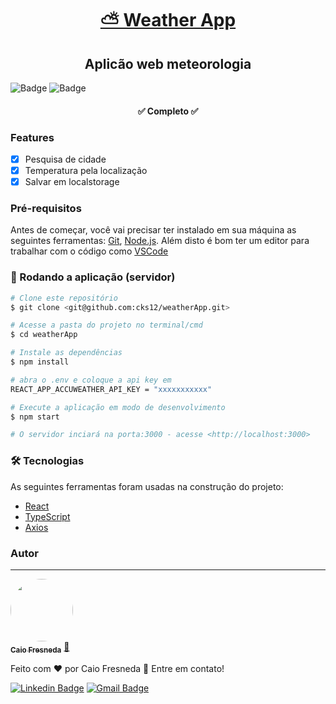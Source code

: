 <h1 align="center">
    <a href="https://cks12.github.io/weatherApp/">⛅ Weather App</a>
</h1>
<h2 align="center">Aplicão web meteorologia</h2>

![Badge](https://img.shields.io/badge/TypeScript-007ACC?style=for-the-badge&logo=typescript&logoColor=white)
![Badge](https://img.shields.io/badge/React-20232A?style=for-the-badge&logo=react&logoColor=61DAFB)

<h4 align="center"> 
	✅ Completo ✅
</h4>

### Features

- [x] Pesquisa de cidade
- [x] Temperatura pela localização
- [x] Salvar em localstorage

### Pré-requisitos

Antes de começar, você vai precisar ter instalado em sua máquina as seguintes ferramentas:
[Git](https://git-scm.com), [Node.js](https://nodejs.org/en/). 
Além disto é bom ter um editor para trabalhar com o código como [VSCode](https://code.visualstudio.com/)

### 🎲 Rodando a aplicação (servidor)

```bash
# Clone este repositório
$ git clone <git@github.com:cks12/weatherApp.git>

# Acesse a pasta do projeto no terminal/cmd
$ cd weatherApp

# Instale as dependências
$ npm install

# abra o .env e coloque a api key em
REACT_APP_ACCUWEATHER_API_KEY = "xxxxxxxxxxx" 

# Execute a aplicação em modo de desenvolvimento
$ npm start

# O servidor inciará na porta:3000 - acesse <http://localhost:3000>
```

### 🛠 Tecnologias

As seguintes ferramentas foram usadas na construção do projeto:

- [React](https://pt-br.reactjs.org/)
- [TypeScript](https://www.typescriptlang.org/)
- [Axios](https://axios-http.com/ptbr/docs/intro)

### Autor
---

<a href="https://cks12.github.io/">
 <img style="border-radius: 50%;" src="https://avatars.githubusercontent.com/u/89619179?v=4" width="100px;" alt=""/>
 <br />
 <sub><b>Caio Fresneda</b></sub></a> <a href="https://blog.rocketseat.com.br/author/thiago//" title="Rocketseat">🚀</a>


Feito com ❤️ por Caio Fresneda 🫶 Entre em contato!

[![Linkedin Badge](https://img.shields.io/badge/-Caio-blue?style=flat-square&logo=Linkedin&logoColor=white&link=https://www.linkedin.com/in/tgmarinho/)](https://www.linkedin.com/in/caiofrsouza/) 
[![Gmail Badge](https://img.shields.io/badge/-caiofresneda@gmail.com-c14438?style=flat-square&logo=Gmail&logoColor=white&link=mailto:caiofresneda@gmail.com)](mailto:caiofresneda@gmail.com)